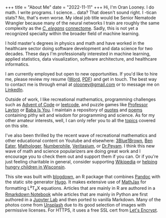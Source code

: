 +++
title = "About Me"
date = "2022-11-11"
+++
Hi, I'm Oran Looney. I do math. I write programs. I science... data? That
doesn't sound right.  I -tican stats? No, that's even worse. My ideal job title
would be Senior Nematode Wrangler because many of the neural networks I
train are roughly the same complexity as the [*C. elegans*][N] [connectome][CEC].
Sadly, this is not yet a recognized specialty within the broader field of
machine learning.

I hold master's degrees in physics and math and have worked in the healthcare
sector doing software development and data science for two decades.  These days
I'm professionally interested in machine learning, applied statistics, data
visualization, software architecture, and healthcare informatics.

I am currently employed but open to new opportunities. If you'd like to hire
me, please review my resume ([Word][RWORD], [PDF][RPDF]) and get in touch.
The best way to contact me is through email at <a href="mailto:olooney@gmail.com">olooney@gmail.com</a>
or to message me on <a href="https://www.linkedin.com/in/oran-looney/" target="_blank">LinkedIn</a>.

Outside of work, I like recreational mathematics, programming challenges such
as [Advent of Code][1] or [leetcode][2], and puzzle games like [Professor
Layton][5] or [Baba Is You][BIY]. I maintain a repository of [quotes][Q] and
[poems][P] containing pithy wit and wisdom for programming and science. As for
my other amateur interests, well, I can only refer you to all the [topics][T]
covered on this site.

I've also been thrilled by the recent wave of recreational mathematics and
other educational content on Youtube and elsewhere: [3Blue1Brown][6], [Ben
Eater][7], [Mathologer][10], [Numberphile][NP], [Veritasium][14], or
[Dr.Peyam][12].  I think this new wave of math and science popularizers are
doing great work and I encourage you to check them out and support them if you
can.  Or if you're just feeling charitable in general, consider supporting
[Wikipedia][8] or [helping hungry children in Wisconsin][9].

This site was built with [blogdown][15], an R package that combines
[Pandoc][16] with the static site generator [Hugo][17]. It makes extensive use
of [MathJax][18] for formatting <span class="latex">L<sup>a</sup>T<sub>e</sub>X</span> 
equations. Articles that are mainly in R are authored in a [Rmarkdown
Notebook][19] while articles that are mainly in Python are first authored in a
[Jupyter Lab][20] and then ported to vanilla Markdown.  Many of the
photos come from [Unsplash][21] due to its good selection of images with permissive
licenses. For HTTPS, it uses a free SSL cert from [Let's Encrypt][23].


[1]: https://adventofcode.com/
[2]: https://leetcode.com/
[3]: https://www.amazon.com/Moscow-Puzzles-Mathematical-Recreations-Recreational/dp/0486270785/
[4]: https://www.euclidea.xyz/
[5]: https://en.wikipedia.org/wiki/Professor_Layton 
[6]: https://www.youtube.com/c/3blue1brown
[7]: https://www.youtube.com/user/eaterbc
[8]: https://donate.wikimedia.org/
[9]: https://www.charitynavigator.org/ein/391490691
[10]: https://www.youtube.com/c/Mathologer
[11]: https://www.patreon.com/home
[12]: https://www.youtube.com/c/DrPeyam
[14]: https://www.youtube.com/c/veritasium
[15]: https://github.com/rstudio/blogdown 
[16]: https://pandoc.org/
[17]: https://gohugo.io/
[18]: https://www.mathjax.org/
[19]: https://rmarkdown.rstudio.com/lesson-10.html
[20]: https://jupyter.org/
[21]: https://unsplash.com/
[22]: https://www.nginx.com/
[23]: https://letsencrypt.org/

[NP]: https://www.youtube.com/c/numberphile
[N]: https://en.wikipedia.org/wiki/Nematode
[CEC]: http://wormwiring.org/

[RWORD]: /docs/Oran-Looney-Data-Scientist-Resume-Online.docx 
[RPDF]: /docs/Oran-Looney-Data-Scientist-Resume-Online.pdf
[Q]: /quotes/
[P]: https://www.oranlooney.com/quotes/#poems
[T]: /tags/
[BIY]: https://en.wikipedia.org/wiki/Baba_Is_You
